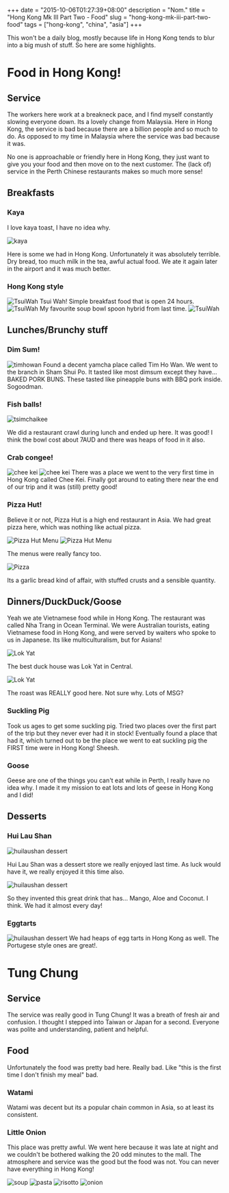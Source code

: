 +++
date = "2015-10-06T01:27:39+08:00"
description = "Nom."
title = "Hong Kong Mk III Part Two - Food"
slug = "hong-kong-mk-iii-part-two-food"
tags = ["hong-kong", "china", "asia"]
+++

This won't be a daily blog, mostly because life in Hong Kong tends to blur into a big mush of stuff. So here are some highlights.

# Food in Hong Kong!

## Service
The workers here work at a breakneck pace, and I find myself constantly slowing everyone down. Its a lovely change from Malaysia. Here in Hong Kong, the service is bad because there are a billion people and so much to do. As opposed to my time in Malaysia where the service was bad because it was.

No one is approachable or friendly here in Hong Kong, they just want to give you your food and then move on to the next customer. The (lack of) service in the Perth Chinese restaurants makes so much more sense!

## Breakfasts

### Kaya
I love kaya toast, I have no idea why.

![kaya](/images/2015/10/kaya.jpg)

Here is some we had in Hong Kong. Unfortunately it was absolutely terrible. Dry bread, too much milk in the tea, awful actual food. We ate it again later in the airport and it was much better.
### Hong Kong style
![TsuiWah](/images/2015/10/tsuiwah.jpg)
Tsui Wah! Simple breakfast food that is open 24 hours.
![TsuiWah](/images/2015/10/tsuiwah2.jpg)
My favourite soup bowl spoon hybrid from last time.
![TsuiWah](/images/2015/10/tsuiwah5.jpg)


## Lunches/Brunchy stuff
### Dim Sum!
![timhowan](/images/2015/10/timhowan.jpg)
Found a decent yamcha place called Tim Ho Wan. We went to the branch in Sham Shui Po. It tasted like most dimsum except they have... BAKED PORK BUNS. These tasted like pineapple buns with BBQ pork inside. Sogoodman.

### Fish balls!

![tsimchaikee](/images/2015/10/tsimchaikee.jpg)

We did a restaurant crawl during lunch and ended up here. It was good! I think the bowl cost about 7AUD and there was heaps of food in it also.

### Crab congee!
![chee kei](/images/2015/10/cheekei_grid.jpg)
![chee kei](/images/2015/10/cheekei.jpg)
There was a place we went to the very first time in Hong Kong called Chee Kei. Finally got around to eating there near the end of our trip and it was (still) pretty good!

### Pizza Hut!

Believe it or not, Pizza Hut is a high end restaurant in Asia. We had great pizza here, which was nothing like actual pizza.

![Pizza Hut Menu](/images/2015/10/pizzahutmenu.jpg)
![Pizza Hut Menu](/images/2015/10/pizzahutmenu2.jpg)

The menus were really fancy too.

![Pizza](/images/2015/10/pizzahut.jpg)

Its a garlic bread kind of affair, with stuffed crusts and a sensible quantity.


## Dinners/DuckDuck/Goose
Yeah we ate Vietnamese food while in Hong Kong. The restaurant was called Nha Trang in Ocean Terminal. We were Australian tourists, eating Vietnamese food in Hong Kong, and were served by waiters who spoke to us in Japanese. Its like multiculturalism, but for Asians!

![Lok Yat](/images/2015/10/lokyat.jpg)

The best duck house was Lok Yat in Central.

![Lok Yat](/images/2015/10/lokyat2.jpg)

The roast was REALLY good here. Not sure why. Lots of MSG?

### Suckling Pig
Took us ages to get some suckling pig. Tried two places over the first part of the trip but they never ever had it in stock! Eventually found a place that had it, which turned out to be the place we went to eat suckling pig the FIRST time were in Hong Kong! Sheesh.

### Goose
Geese are one of the things you can't eat while in Perth, I really have no idea why. I made it my mission to eat lots and lots of geese in Hong Kong and I did!
## Desserts
### Hui Lau Shan

![huilaushan dessert](/images/2015/10/eggtart_huilaushan.jpg)

Hui Lau Shan was a dessert store we really enjoyed last time. As luck would have it, we really enjoyed it this time also.

![huilaushan dessert](/images/2015/10/huilaushan2.jpg)

So they invented this great drink that has... Mango, Aloe and Coconut. I think. We had it almost every day!

### Eggtarts
![huilaushan dessert](/images/2015/10/eggtart.jpg)
We had heaps of egg tarts in Hong Kong as well. The Portugese style ones are great!.

# Tung Chung

## Service

The service was really good in Tung Chung! It was a breath of fresh air and confusion. I thought I stepped into Taiwan or Japan for a second. Everyone was polite and understanding, patient and helpful.

## Food

Unfortunately the food was pretty bad here. Really bad. Like "this is the first time I don't finish my meal" bad.

### Watami

Watami was decent but its a popular chain common in Asia, so at least its consistent.

### Little Onion

This place was pretty awful. We went here because it was late at night and we couldn't be bothered walking the 20 odd minutes to the mall. The atmosphere and service was the good but the food was not. You can never have everything in Hong Kong!

![soup](/images/2015/10/tungchung_mushroom_soup.jpg)
![pasta](/images/2015/10/tungchung_pasta.jpg)
![risotto](/images/2015/10/tungchung_risotto.jpg)
![onion](/images/2015/10/tungchung_onion_petals.jpg)
